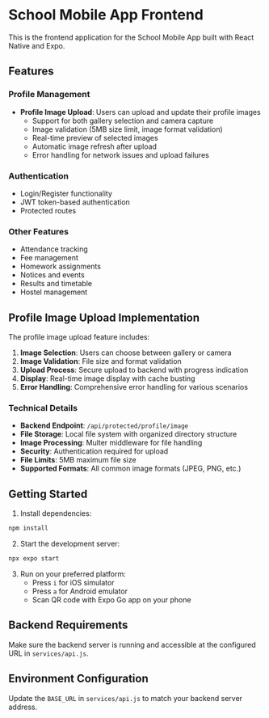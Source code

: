 # School Mobile App Frontend

This is the frontend application for the School Mobile App built with React Native and Expo.

## Features

### Profile Management
- **Profile Image Upload**: Users can upload and update their profile images
  - Support for both gallery selection and camera capture
  - Image validation (5MB size limit, image format validation)
  - Real-time preview of selected images
  - Automatic image refresh after upload
  - Error handling for network issues and upload failures

### Authentication
- Login/Register functionality
- JWT token-based authentication
- Protected routes

### Other Features
- Attendance tracking
- Fee management
- Homework assignments
- Notices and events
- Results and timetable
- Hostel management

## Profile Image Upload Implementation

The profile image upload feature includes:

1. **Image Selection**: Users can choose between gallery or camera
2. **Image Validation**: File size and format validation
3. **Upload Process**: Secure upload to backend with progress indication
4. **Display**: Real-time image display with cache busting
5. **Error Handling**: Comprehensive error handling for various scenarios

### Technical Details

- **Backend Endpoint**: `/api/protected/profile/image`
- **File Storage**: Local file system with organized directory structure
- **Image Processing**: Multer middleware for file handling
- **Security**: Authentication required for upload
- **File Limits**: 5MB maximum file size
- **Supported Formats**: All common image formats (JPEG, PNG, etc.)

## Getting Started

1. Install dependencies:
```bash
npm install
```

2. Start the development server:
```bash
npx expo start
```

3. Run on your preferred platform:
   - Press `i` for iOS simulator
   - Press `a` for Android emulator
   - Scan QR code with Expo Go app on your phone

## Backend Requirements

Make sure the backend server is running and accessible at the configured URL in `services/api.js`.

## Environment Configuration

Update the `BASE_URL` in `services/api.js` to match your backend server address.
